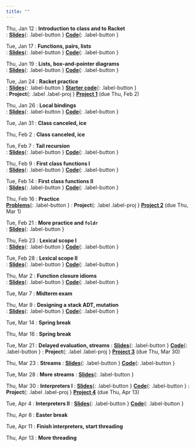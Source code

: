 ```yaml
---
title: ""
---
```


Thu, Jan 12
: **Introduction to class and to Racket**  
: [**Slides**](lectures/pl-lect1-slides.pdf){: .label-button } 
  [**Code**](lectures/pl-lect1-code.rkt){: .label-button }  
	
Tue, Jan 17
: **Functions, pairs, lists**  
: [**Slides**](lectures/pl-lect2-slides.pdf){: .label-button } 
  [**Code**](lectures/pl-lect2-code.rkt){: .label-button }  

Thu, Jan 19
: **Lists, box-and-pointer diagrams**  
: [**Slides**](lectures/pl-lect3-slides.pdf){: .label-button } 
  [**Code**](lectures/pl-lect3-code.rkt){: .label-button }  

Tue, Jan 24
: **Racket practice**  
: [**Slides**](lectures/pl-lect4-slides.pdf){: .label-button } 
  [**Starter code**](lectures/pl-lect4-code.rkt){: .label-button }  
: **Project**{: .label .label-proj } [**Project 1**](projects/proj1) (due Thu, Feb 2)
 
Thu, Jan 26
: **Local bindings**  
: [**Slides**](lectures/pl-lect5-slides.pdf){: .label-button }
  [**Code**](lectures/pl-lect5-code.rkt){: .label-button }  
  
Tue, Jan 31
: **Class canceled, ice**

Thu, Feb 2
: **Class canceled, ice**
  
Tue, Feb 7
: **Tail recursion**  
: [**Slides**](lectures/pl-lect6-slides.pdf){: .label-button }
  [**Code**](lectures/pl-lect6-code-handout.rkt){: .label-button } 
  
Thu, Feb 9
: **First class functions I**  
: [**Slides**](lectures/pl-lect7-slides.pdf){: .label-button }
  [**Code**](lectures/pl-lect7-code-start.rkt){: .label-button } 
  
Tue, Feb 14
: **First class functions II**  
: [**Slides**](lectures/pl-lect8-slides.pdf){: .label-button }
  [**Code**](lectures/pl-lect8-code.rkt){: .label-button } 
  
Thu, Feb 16
: **Practice**  
  [**Problems**](lectures/pl-lect8-code.rkt){: .label-button } 
: **Project**{: .label .label-proj } [**Project 2**](projects/proj2) (due Thu, Mar 1)
  
Tue, Feb 21
: **More practice and `foldr`**  
: [**Slides**](lectures/pl-lect10-slides.pdf){: .label-button }
  
Thu, Feb 23
: **Lexical scope I**  
: [**Slides**](lectures/pl-lect11-slides.pdf){: .label-button }
  [**Code**](lectures/pl-lect11-code.rkt){: .label-button } 
  
Tue, Feb 28
: **Lexical scope II**  
: [**Slides**](lectures/pl-lect12-slides.pdf){: .label-button }
  [**Code**](lectures/pl-lect12-code.rkt){: .label-button } 
  
Thu, Mar 2
: **Function closure idioms**  
: [**Slides**](lectures/pl-lect13-slides.pdf){: .label-button }
  [**Code**](lectures/pl-lect13-code.rkt){: .label-button } 
  
Tue, Mar 7
: **Midterm exam**  
  
Thu, Mar 9
: **Designing a stack ADT, mutation**  
: [**Slides**](lectures/pl-lect14-slides.pdf){: .label-button }
  [**Code**](lectures/pl-lect14-code.rkt){: .label-button } 
  
Tue, Mar 14
: **Spring break**  
  
Thu, Mar 16
: **Spring break**  

Tue, Mar 21
: **Delayed evaluation, streams**
: [**Slides**](lectures/pl-streams1-slides.pdf){: .label-button }
  [**Code**](lectures/pl-streams1-code.rkt){: .label-button } 
: **Project**{: .label .label-proj } [**Project 3**](projects/proj3) (due Thu, Mar 30)

Thu, Mar 23
: **Streams**
: [**Slides**](lectures/pl-streams2-slides.pdf){: .label-button }
  [**Code**](lectures/pl-streams2-code.rkt){: .label-button } 

Tue, Mar 28
: **More streams**
: [**Slides**](lectures/pl-streams3-slides.pdf){: .label-button }

Thu, Mar 30
: **Interpreters I**
: [**Slides**](lectures/unit-interpreters/interp1-slides.pdf){: .label-button }
  [**Code**](lectures/unit-interpreters/interpreter-start-day1.rkt){: .label-button }
: **Project**{: .label .label-proj } [**Project 4**](projects/proj4) (due Thu, Apr 13) 
  
Tue, Apr 4
: **Interpreters II**
: [**Slides**](lectures/unit-interpreters/interp1-slides.pdf){: .label-button }
  [**Code**](lectures/unit-interpreters/interpreter-start-day1.rkt){: .label-button } 
  
Thu, Apr 6
: **Easter break**
  
Tue, Apr 11
: **Finish interpreters, start threading**

Thu, Apr 13
: **More threading**
